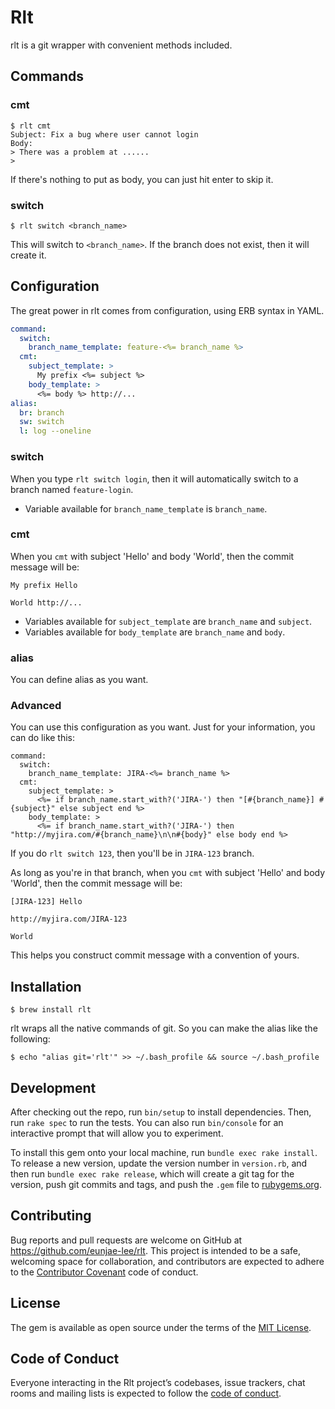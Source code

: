 # Rlt

rlt is a git wrapper with convenient methods included.

## Commands

### cmt
```
$ rlt cmt
Subject: Fix a bug where user cannot login
Body:
> There was a problem at ......
>
```

If there's nothing to put as body, you can just hit enter to skip it.

### switch
```
$ rlt switch <branch_name>
```

This will switch to `<branch_name>`. If the branch does not exist, then it will create it.

## Configuration

The great power in rlt comes from configuration, using ERB syntax in YAML.

```yaml
command:
  switch:
    branch_name_template: feature-<%= branch_name %>
  cmt:
    subject_template: >
      My prefix <%= subject %>
    body_template: >
      <%= body %> http://...
alias:
  br: branch
  sw: switch
  l: log --oneline
```

### switch
When you type `rlt switch login`, then it will automatically switch to a branch named `feature-login`.
* Variable available for `branch_name_template` is `branch_name`.

### cmt
When you `cmt` with subject 'Hello' and body 'World', then the commit message will be:

```
My prefix Hello

World http://...
```

* Variables available for `subject_template` are `branch_name` and `subject`.
* Variables available for `body_template` are `branch_name` and `body`.

### alias
You can define alias as you want.

### Advanced
You can use this configuration as you want. Just for your information, you can do like this:

```
command:
  switch:
    branch_name_template: JIRA-<%= branch_name %>
  cmt:
    subject_template: >
      <%= if branch_name.start_with?('JIRA-') then "[#{branch_name}] #{subject}" else subject end %>
    body_template: >
      <%= if branch_name.start_with?('JIRA-') then "http://myjira.com/#{branch_name}\n\n#{body}" else body end %>
```

If you do `rlt switch 123`, then you'll be in `JIRA-123` branch.

As long as you're in that branch, when you `cmt` with subject 'Hello' and body 'World', then the commit message will be:

```
[JIRA-123] Hello

http://myjira.com/JIRA-123

World
```

This helps you construct commit message with a convention of yours.

## Installation

    $ brew install rlt

rlt wraps all the native commands of git. So you can make the alias like the following:

    $ echo "alias git='rlt'" >> ~/.bash_profile && source ~/.bash_profile

## Development

After checking out the repo, run `bin/setup` to install dependencies. Then, run `rake spec` to run the tests. You can also run `bin/console` for an interactive prompt that will allow you to experiment.

To install this gem onto your local machine, run `bundle exec rake install`. To release a new version, update the version number in `version.rb`, and then run `bundle exec rake release`, which will create a git tag for the version, push git commits and tags, and push the `.gem` file to [rubygems.org](https://rubygems.org).

## Contributing

Bug reports and pull requests are welcome on GitHub at https://github.com/eunjae-lee/rlt. This project is intended to be a safe, welcoming space for collaboration, and contributors are expected to adhere to the [Contributor Covenant](http://contributor-covenant.org) code of conduct.

## License

The gem is available as open source under the terms of the [MIT License](https://opensource.org/licenses/MIT).

## Code of Conduct

Everyone interacting in the Rlt project’s codebases, issue trackers, chat rooms and mailing lists is expected to follow the [code of conduct](https://github.com/eunjae-lee/rlt/blob/master/CODE_OF_CONDUCT.md).
